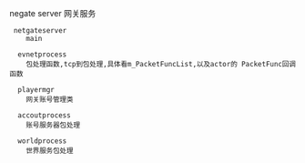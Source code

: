 negate server
     网关服务
     
     netgateserver
        main
        
      evnetprocess
        包处理函数,tcp到包处理,具体看m_PacketFuncList,以及actor的 PacketFunc回调函数
        
      playermgr
        网关账号管理类
        
      accoutprocess
        账号服务器包处理
        
      worldprocess
        世界服务包处理 